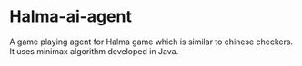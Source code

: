 # Halma-ai-agent
A game playing agent for Halma game which is similar to chinese checkers. It uses minimax algorithm developed in Java. 
